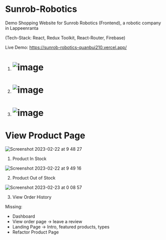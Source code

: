 # Sunrob-Robotics
Demo Shopping Website for Sunrob Robotics (Frontend), a robotic company in Lappeenranta

(Tech-Stack: React, Redux Toolkit, React-Router, Firebase)

Live Demo: https://sunrob-robotics-quanbui210.vercel.app/


1.  # ![image](https://user-images.githubusercontent.com/89993167/211213001-6c01ad3e-acfb-40a2-81b4-5b30335ec04f.png)



2. # ![image](https://user-images.githubusercontent.com/89993167/211213062-6ef79442-648a-4b34-9c9a-89609e07ef4e.png)



3. # ![image](https://user-images.githubusercontent.com/89993167/211213181-ded34d29-6742-49c1-bab4-fcec9f7f6111.png)


# View Product Page

![Screenshot 2023-02-22 at 9 48 27](https://user-images.githubusercontent.com/89993167/220556367-82079fcb-8861-4c28-a0ed-2296bb43f7e4.png)

1. Product In Stock

![Screenshot 2023-02-22 at 9 49 16](https://user-images.githubusercontent.com/89993167/220556394-1b935432-1c91-4066-8a4c-1606bd5aaf5e.png)

2. Product Out of Stock


![Screenshot 2023-02-23 at 0 08 57](https://user-images.githubusercontent.com/89993167/220771104-4cd5697a-390c-43c3-a84e-260d00cae2a2.png)

3. View Order History








Missing:
- Dashboard
- View order page -> leave a review
- Landing Page -> Intro, featured products, types
- Refactor Product Page
